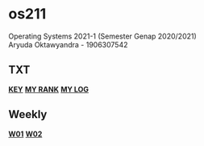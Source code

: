 # os211
Operating Systems 2021-1 (Semester Genap 2020/2021) <br>
Aryuda Oktawyandra - 1906307542

## TXT
<b>[KEY](https://aryudaokta.github.io/os211/TXT/mypubkey.txt)</b>
<b>[MY RANK](https://aryudaokta.github.io/os211/TXT/myrank.txt)</b>
<b>[MY LOG](https://aryudaokta.github.io/os211/TXT/mylog.txt)</b>

## Weekly
<b>[W01](https://aryuda-oktawyandra.github.io/os211/W01/)</b>
<b>[W02](https://aryuda-oktawyandra.github.io/os211/W02/)</b>
